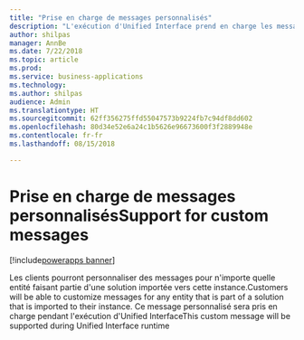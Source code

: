 ```yaml
---
title: "Prise en charge de messages personnalisés"
description: "L'exécution d'Unified Interface prend en charge les messages personnalisés"
author: shilpas
manager: AnnBe
ms.date: 7/22/2018
ms.topic: article
ms.prod: 
ms.service: business-applications
ms.technology: 
ms.author: shilpas
audience: Admin
ms.translationtype: HT
ms.sourcegitcommit: 62ff356275ffd55047573b9224fb7c94df8dd602
ms.openlocfilehash: 80d34e52e6a24c1b5626e96673600f3f2889948e
ms.contentlocale: fr-fr
ms.lasthandoff: 08/15/2018

---
```

# <a name="support-for-custom-messages"></a><span data-ttu-id="0d0e8-103">Prise en charge de messages personnalisés</span><span class="sxs-lookup"><span data-stu-id="0d0e8-103">Support for custom messages</span></span>

[!include[powerapps banner](../includes/powerapps.md)]




<span data-ttu-id="0d0e8-104">Les clients pourront personnaliser des messages pour n'importe quelle entité faisant partie d'une solution importée vers cette instance.</span><span class="sxs-lookup"><span data-stu-id="0d0e8-104">Customers will be able to customize messages for any entity that is part of a solution that is imported to their instance.</span></span> <span data-ttu-id="0d0e8-105">Ce message personnalisé sera pris en charge pendant l'exécution d'Unified Interface</span><span class="sxs-lookup"><span data-stu-id="0d0e8-105">This custom message will be supported during Unified Interface runtime</span></span>


